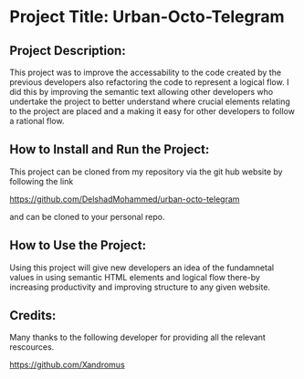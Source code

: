 # Project Title: Urban-Octo-Telegram

## Project Description:

This project was to improve the accessability to the code created by the previous developers also refactoring the code to represent a logical flow. I did this by improving the semantic text allowing other developers who undertake the project to better understand where crucial elements relating to the project are placed and a making it easy for other developers to follow a rational flow.

## How to Install and Run the Project:

This project can be cloned from my repository via the git hub website
by following the link

https://github.com/DelshadMohammed/urban-octo-telegram

and can be cloned to your personal repo.

## How to Use the Project:

Using this project will give new developers an idea of the fundamnetal values in using semantic HTML elements and logical flow there-by increasing productivity and
improving structure to any given website.

## Credits:

Many thanks to the following developer for providing all the relevant rescources.

https://github.com/Xandromus
